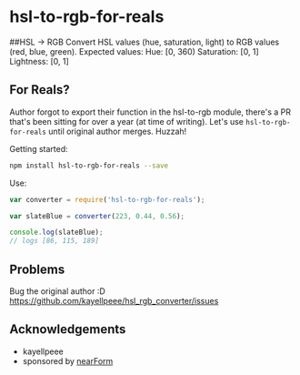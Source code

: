 # hsl-to-rgb-for-reals

##HSL -> RGB
Convert HSL values (hue, saturation, light) to RGB values (red, blue, green). 
Expected values:
Hue: [0, 360)
Saturation: [0, 1]
Lightness: [0, 1]

## For Reals?
Author forgot to export their function in the hsl-to-rgb module,
there's a PR that's been sitting for over a year (at time of writing).
Let's use `hsl-to-rgb-for-reals` until original author merges. Huzzah!


Getting started:

```sh
npm install hsl-to-rgb-for-reals --save
```

Use:

```js
var converter = require('hsl-to-rgb-for-reals');

var slateBlue = converter(223, 0.44, 0.56);

console.log(slateBlue);
// logs [86, 115, 189]
```


## Problems

Bug the original author :D 
<https://github.com/kayellpeee/hsl_rgb_converter/issues>

## Acknowledgements

* kayellpeee
* sponsored by [nearForm](http://nearform.com)